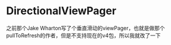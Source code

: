 # DirectionalViewPager
之前那个Jake Wharton写了个垂直滑动的viewPager，也就是做那个pullToRefresh的作者，但是不支持现在的v4包，所以我就改了一下
